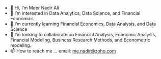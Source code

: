 - 👋 Hi, I’m Meer Nadir Ali
- 👀 I’m interested in Data Analytics, Data Science, and Financial Economics
- 🌱 I’m currently learning Financial Economics, Data Analysis, and Data Science
- 💞️ I’m looking to collaborate on Financial Analysis, Economic Analysis, Financial Modeling, Business Research Methods, and Econometric modeling.
- 📫 How to reach me ... email: me.nadir@zoho.com

<!---
meernadir7/meernadir7 is a ✨ special ✨ repository because its `README.md` (this file) appears on your GitHub profile.
You can click the Preview link to take a look at your changes.
--->
